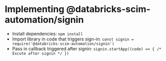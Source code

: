 # Implementing @databricks-scim-automation/signin

- Install dependencies: `npm install`
- Import library in code that triggers sign-in: `const signin = require('@databricks-scim-automation/signin')`
- Pass in callback triggered after signin: `signin.startApp((code) => { /* Excute after signin */ })`
